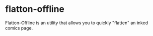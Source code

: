 # flatton-offline
Flatton-Offline is an utility that allows you to quickly "flatten" an inked comics page.
